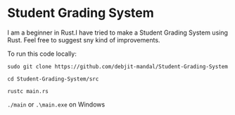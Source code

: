 # Student Grading System
I am a beginner in Rust.I have tried to make a Student Grading System using Rust. Feel free to suggest sny kind of improvements.

To run this code locally:

`sudo git clone https://github.com/debjit-mandal/Student-Grading-System`

`cd Student-Grading-System/src`

`rustc main.rs`

`./main`  or `.\main.exe` on Windows
